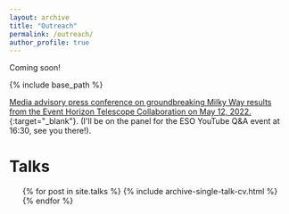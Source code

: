 ```yaml
---
layout: archive
title: "Outreach"
permalink: /outreach/
author_profile: true
---
```


Coming soon!

{% include base_path %}

[Media advisory press conference on groundbreaking Milky Way results from the Event Horizon Telescope Collaboration on May 12, 2022.](https://www.eso.org/public/unitedkingdom/announcements/ann22006/?lang){:target="\_blank"}. (I'll be on the panel for the ESO YouTube Q&A event at 16:30, see you there!).

  
Talks
======
  <ul>{% for post in site.talks %}
    {% include archive-single-talk-cv.html %}
  {% endfor %}</ul>
  

